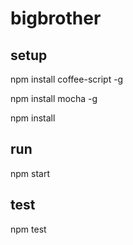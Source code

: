 bigbrother
==========

## setup

npm install coffee-script -g

npm install mocha -g

npm install


## run
npm start

## test
npm test
